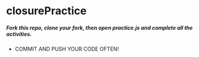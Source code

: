 closurePractice
===============
##### Fork this repo, clone your fork, then open practice.js and complete all the activities. 
* COMMIT AND PUSH YOUR CODE OFTEN!
